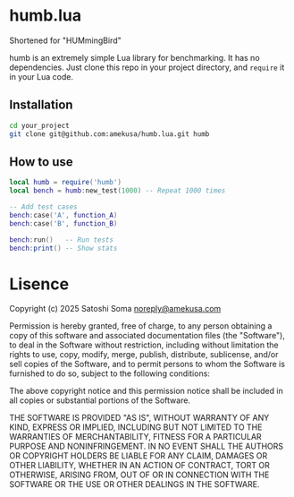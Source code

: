 # humb.lua
Shortened for "HUMmingBird"

humb is an extremely simple Lua library for benchmarking.
It has no dependencies. Just clone this repo in your project directory, and `require` it in your Lua code.

## Installation
```sh
cd your_project
git clone git@github.com:amekusa/humb.lua.git humb
```

## How to use
```lua
local humb = require('humb')
local bench = humb:new_test(1000) -- Repeat 1000 times

-- Add test cases
bench:case('A', function_A)
bench:case('B', function_B)

bench:run()   -- Run tests
bench:print() -- Show stats
```

# Lisence
Copyright (c) 2025 Satoshi Soma <noreply@amekusa.com>

Permission is hereby granted, free of charge, to any person obtaining a copy
of this software and associated documentation files (the "Software"), to deal
in the Software without restriction, including without limitation the rights
to use, copy, modify, merge, publish, distribute, sublicense, and/or sell
copies of the Software, and to permit persons to whom the Software is
furnished to do so, subject to the following conditions:

The above copyright notice and this permission notice shall be included in
all copies or substantial portions of the Software.

THE SOFTWARE IS PROVIDED "AS IS", WITHOUT WARRANTY OF ANY KIND, EXPRESS OR
IMPLIED, INCLUDING BUT NOT LIMITED TO THE WARRANTIES OF MERCHANTABILITY,
FITNESS FOR A PARTICULAR PURPOSE AND NONINFRINGEMENT. IN NO EVENT SHALL THE
AUTHORS OR COPYRIGHT HOLDERS BE LIABLE FOR ANY CLAIM, DAMAGES OR OTHER
LIABILITY, WHETHER IN AN ACTION OF CONTRACT, TORT OR OTHERWISE, ARISING FROM,
OUT OF OR IN CONNECTION WITH THE SOFTWARE OR THE USE OR OTHER DEALINGS IN
THE SOFTWARE.

